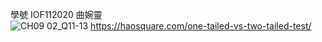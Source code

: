 學號 IOF112020 曲婉靈  
![CH09 02_Q11-13](https://github.com/user-attachments/assets/aeb0fc52-9712-495d-9999-7419aab92f89)
https://haosquare.com/one-tailed-vs-two-tailed-test/
